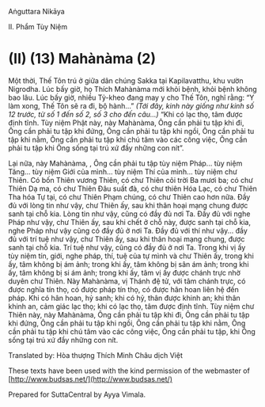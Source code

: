  

Aṅguttara Nikāya

II. Phẩm Tùy Niệm

# (II) (13) Mahànàma (2)

Một thời, Thế Tôn trú ở giữa dân chúng Sakka tại Kapilavatthu, khu vườn Nigrodha. Lúc bấy giờ, họ Thích Mahànàma mới khỏi bệnh, khỏi bệnh không bao lâu. Lúc bấy giờ, nhiều Tỷ-kheo đang may y cho Thế Tôn, nghĩ rằng: “Y làm xong, Thế Tôn sẽ ra đi, bộ hành...” _(Tới đây, kinh này giống như kinh số 12 trước, từ số 1 đến số 2, số 3 cho đến câu...)_ “Khi có lạc thọ, tâm được định tĩnh. Tùy niệm Phật này, này Mahànàma, Ông cần phải tu tập khi đi, Ông cần phải tu tập khi đứng, Ông cần phải tu tập khi ngồi, Ông cần phải tu tập khi nằm, Ông cần phải tu tập khi chú tâm vào các công việc, Ông cần phải tu tập khi Ông sống tại trú xứ đầy những con nít”.

Lại nữa, này Mahànàma, , Ông cần phải tu tập tùy niệm Pháp... tùy niệm Tăng... tùy niệm Giới của mình... tùy niệm Thí của mình... tùy niệm chư Thiên. Có bốn Thiên vương Thiên, có chư Thiên cõi trời Ba mươi ba; có chư Thiên Dạ ma, có chư Thiên Ðâu suất đà, có chư thiên Hóa Lạc, có chư Thiên Tha hóa Tự tại, có chư Thiên Phạm chúng, có chư Thiên cao hơn nữa. Ðầy đủ với lòng tin như vậy, chư Thiên ấy, sau khi thân hoại mạng chung được sanh tại chỗ kia. Lòng tin như vậy, cũng có đầy đủ nơi Ta. Ðầy đủ với nghe Pháp như vậy, chư Thiên ấy, sau khi chết ở chỗ này, được sanh tại chỗ kia, nghe Pháp như vậy cũng có đầy đủ ở nơi Ta. Ðầy đủ với thí như vậy... đầy đủ với trí tuệ như vậy, chư Thiên ấy, sau khi thân hoại mạng chung, được sanh tại chỗ kia. Trí tuệ như vậy, cũng có đầy đủ ở nơi Ta. Trong khi vị ấy tùy niệm tín, giới, nghe pháp, thí, tuệ của tự mình và chư Thiên ấy, trong khi ấy, tâm không bị ám ảnh; trong khi ấy, tâm không bị sân ám ảnh; trong khi ấy, tâm không bị si ám ảnh; trong khi ấy, tâm vị ấy được chánh trực nhờ duyên chư Thiên. Này Mahànàma, vị Thánh đệ tử, với tâm chánh trực, có được nghĩa tín thọ, có được pháp tín thọ, có được hân hoan liên hệ đến pháp. Khi có hân hoan, hỷ sanh; khi có hỷ, thân được khinh an; khi thân khinh an, cảm giác lạc thọ; khi có lạc thọ, tâm được định tĩnh. Tùy niệm chư Thiên này, này Mahànàma, Ông cần phải tu tập khi đi, Ông cần phải tu tập khi đứng, Ông cần phải tu tập khi ngồi, Ông cần phải tu tập khi nằm, Ông cần phải tu tập khi chú tâm vào các công việc, Ông cần phải tu tập, khi Ông sống tại trú xứ đầy những con nít.

Translated by: Hòa thượng Thích Minh Châu dịch Việt

These texts have been used with the kind permission of the webmaster of [http://www.budsas.net/](http://www.budsas.net/)

Prepared for SuttaCentral by Ayya Vimala.